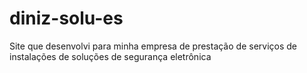 # diniz-solu-es
Site que desenvolvi para minha empresa de prestação de serviços de instalações de soluções de segurança eletrônica

